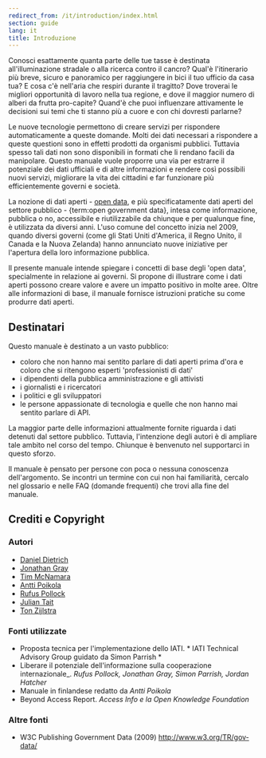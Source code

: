 ```yaml
---
redirect_from: /it/introduction/index.html
section: guide
lang: it
title: Introduzione
---
```


Conosci esattamente quanta parte delle tue tasse è destinata all'illuminazione stradale o alla ricerca contro il cancro? Qual'è l'itinerario più breve, sicuro e panoramico per raggiungere in bici il tuo ufficio da casa tua? E cosa c'è nell'aria che respiri durante il tragitto? Dove troverai le migliori opportunità di lavoro nella tua regione, e dove il maggior numero di alberi da frutta pro-capite? Quand'è che puoi influenzare attivamente le decisioni sui temi che ti stanno più a cuore e con chi dovresti parlarne?

Le nuove tecnologie permettono di creare servizi per rispondere automaticamente a queste domande. Molti dei dati necessari a rispondere a queste questioni sono in effetti prodotti da organismi pubblici. Tuttavia spesso tali dati non sono disponibili in formati che li rendano facili da manipolare. Questo manuale vuole proporre una via per estrarre il potenziale dei dati ufficiali e di altre informazioni e rendere così possibili nuovi servizi, migliorare la vita dei cittadini e far funzionare più efficientemente governi e società.

La nozione di dati aperti - [open data](/glossary/it/terms/open-data/), e più specificatamente dati aperti del settore pubblico - {term:open government data}, intesa come informazione, pubblica o no, accessibile e riutilizzabile da chiunque e per qualunque fine, è utilizzata da diversi anni. L'uso comune del concetto inizia nel 2009, quando diversi governi (come gli Stati Uniti d'America, il Regno Unito, il Canada e la Nuova Zelanda) hanno annunciato nuove iniziative per l'apertura della loro informazione pubblica.

Il presente manuale intende spiegare i concetti di base degli 'open data', specialmente in relazione ai governi. Si propone di illustrare come i dati aperti possono creare valore e avere un impatto positivo in molte aree. Oltre alle informazioni di base, il manuale fornisce istruzioni pratiche su come produrre dati aperti.

## Destinatari

Questo manuale è destinato a un vasto pubblico:

-   coloro che non hanno mai sentito parlare di dati aperti prima d'ora e coloro che si ritengono esperti 'professionisti di dati'
-   i dipendenti della pubblica amministrazione e gli attivisti
-   i giornalisti e i ricercatori
-   i politici e gli sviluppatori
-   le persone appassionate di tecnologia e quelle che non hanno mai sentito parlare di API.

La maggior parte delle informazioni attualmente fornite riguarda i dati detenuti dal settore pubblico. Tuttavia, l'intenzione degli autori è di ampliare tale ambito nel corso del tempo. Chiunque è benvenuto nel supportarci in questo sforzo.

Il manuale è pensato per persone con poca o nessuna conoscenza dell'argomento. Se incontri un termine con cui non hai familiarità, cercalo nel glossario e nelle FAQ (domande frequenti) che trovi alla fine del manuale.

## Crediti e Copyright

### Autori

-   [Daniel Dietrich](http://ddie.me/)
-   [Jonathan Gray](http://jonathangray.org/)
-   [Tim McNamara](http://timmcnamara.co.nz)
-   [Antti Poikola](http://apoikola.wordpress.com/)
-   [Rufus Pollock](http://rufuspollock.org/)
-   [Julian Tait](http://www.littlestar.tv/)
-   [Ton Zijlstra](http://www.zylstra.org/)

### Fonti utilizzate

-   Proposta tecnica per l'implementazione dello IATI. \* IATI Technical Advisory Group guidato da Simon Parrish \*
-   Liberare il potenziale dell'informazione sulla cooperazione internazionale\_. *Rufus Pollock, Jonathan Gray, Simon Parrish, Jordan Hatcher*
-   Manuale in finlandese redatto da *Antti Poikola*
-   Beyond Access Report. *Access Info e la Open Knowledge Foundation*

### Altre fonti

-   W3C Publishing Government Data (2009) <http://www.w3.org/TR/gov-data/>

